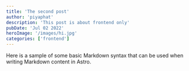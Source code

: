 ```yaml
---
title: 'The second post'
author: 'piyaphat' 
description: 'This post is about frontend only'
pubDate: 'Jul 02 2022'
heroImage: '/images/hi.jpg'
categories: ['frontend']
---
```


Here is a sample of some basic Markdown syntax that can be used when writing Markdown content in Astro.